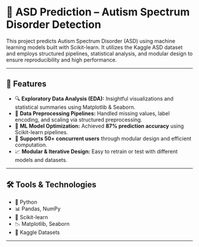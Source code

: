 # 🧠 ASD Prediction – Autism Spectrum Disorder Detection

This project predicts Autism Spectrum Disorder (ASD) using machine learning models built with Scikit-learn. It utilizes the Kaggle ASD dataset and employs structured pipelines, statistical analysis, and modular design to ensure reproducibility and high performance.

---

## 🚀 Features

- 🔍 **Exploratory Data Analysis (EDA):** Insightful visualizations and statistical summaries using Matplotlib & Seaborn.
- 🧹 **Data Preprocessing Pipelines:** Handled missing values, label encoding, and scaling via structured preprocessing.
- 🤖 **ML Model Optimization:** Achieved **87% prediction accuracy** using Scikit-learn pipelines.
- 👥 **Supports 50+ concurrent users** through modular design and efficient computation.
- 📈 **Modular & Iterative Design:** Easy to retrain or test with different models and datasets.

---

## 🛠️ Tools & Technologies

- 🐍 Python
- 📊 Pandas, NumPy
- 🔬 Scikit-learn
- 📉 Matplotlib, Seaborn
- 📂 Kaggle Datasets

---

